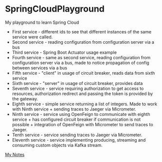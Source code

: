 # SpringCloudPlayground
My playground to learn Spring Cloud

- First service - different ids to see that different instances of the same service were called.
- Second service - reading configuration from configuration server via a bus
- Third service - Spring Boot Actuator usage example
- Fourth service - same as second service, reading configuration from configuration server via a bus, made to notice propagation of config between services via a bus
- Fifth service - "client" in usage of circuit breaker, reads data from sixth service
- Sixth service - "server" in usage of circuit breaker, provides data
- Seventh service - service requiring authorization to get access to resources, authorization redirect and passing the token is provided by the gateway.
- Eighth service - simple service returning a list of integers. Made to work with Ninth service + sending traces to Jaeger via Micrometer.
- Ninth service - service using OpenFeign to communicate with eighth service + has configured circuit breaker if communication is not possible + integration of OpenFeign with Micrometer to send traces to Jaeger.
- Tenth service - service sending traces to Jaeger via Micrometer.
- Eleventh service - service implementing producing, streaming and consuming custom objects via Kafka stream.

[My Notes](NOTES.md)
